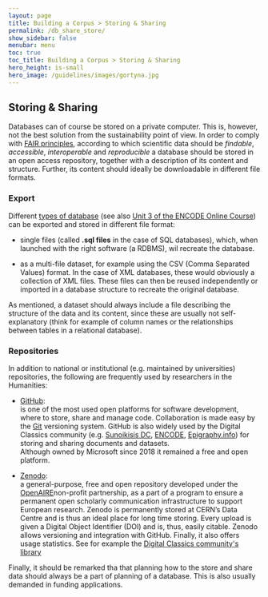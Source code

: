 ```yaml
---
layout: page
title: Building a Corpus > Storing & Sharing
permalink: /db_share_store/
show_sidebar: false
menubar: menu
toc: true
toc_title: Building a Corpus > Storing & Sharing
hero_height: is-small
hero_image: /guidelines/images/gortyna.jpg
---
```


## Storing & Sharing

Databases can of course be stored on a private computer. This is, however, not the best solution from the  sustainability point of view.
In order to comply with [FAIR principles](https://www.go-fair.org/fair-principles/), according to which scientific data should be
 *findable*, *accessible*, *interoperable* and *reproducible* a database should be stored in an open access repository, together with a
  description of its content and structure. Further, its content should ideally be downloadable in different file formats.

### Export
Different  [types of database](/db_creation/) 
(see also [Unit 3 of the ENCODE Online Course](https://teach-dariah-cur.acdh-dev.oeaw.ac.at/mod/lesson/view.php?id=2503)) 
can be exported and stored in different file format:

- single files (called **.sql files** in the case of SQL databases), which, when launched with the right software (a RDBMS), 
wil recreate the database.

- as a multi-file dataset, for example using the CSV (Comma Separated Values) format. In the case of XML databases, these would obviously a collection of XML files. 
These files can then be reused independently or imported in a database structure to recreate the original database.

As mentioned, a dataset should always include a file describing the structure of the data and its content, since these are usually not self-explanatory 
(think for example of column names or the relationships between tables in a relational database).

### Repositories
In addition to national or institutional (e.g. maintained by universities) repositories, the following are frequently used by researchers in the Humanities:

- [GitHub](https://github.com/):  
is one of the most used open platforms for software development, where to store, share and manage code. Collaboration is made easy by the [Git](https://git-scm.com/) 
versioning system.
GitHub is also widely used by the Digital Classics community (e.g. [Sunoikisis DC](https://github.com/SunoikisisDC), 
[ENCODE](https://github.com/Encode-guidelines), [Epigraphy.info](https://github.com/epigraphy-info)) for storing and sharing documents and datasets.  
Although owned by Microsoft since 2018 it remained a free and open platform.

- [Zenodo](https://zenodo.org/):  
a general-purpose, free and open repository developed under the [OpenAIRE](https://www.openaire.eu/)non-profit partnership, as a part of a program 
to ensure a permanent open scholarly communication infrastructure to support European research.
Zenodo is permanently stored at CERN’s Data Centre and is thus an ideal place for long time storing.  Every upload is  given a Digital Object Identifier (DOI) and is, 
thus, easily citable. Zenodo allows versioning and integration with GitHub. Finally, it also offers usage statistics. See for example the
 [Digital Classics community's library](https://zenodo.org/communities/digiclass/)


Finally, it should be remarked tha that planning how to the store and share data should always be a part of planning of a database. 
This is also usually demanded in funding applications.